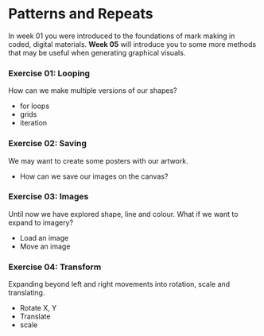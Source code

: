 # Patterns and Repeats

In week 01 you were introduced to the foundations of mark making in coded, digital materials.
**Week 05** will introduce you to some more methods that may be useful when generating graphical visuals.

### Exercise 01: Looping
How can we make multiple versions of our shapes?

- for loops
- grids
- iteration


### Exercise 02: Saving
We may want to create some posters with our artwork.
- How can we save our images on the canvas?

### Exercise 03: Images
Until now we have explored shape, line and colour. What if we want to expand to imagery?

- Load an image
- Move an image

### Exercise 04: Transform
Expanding beyond left and right movements into rotation, scale and translating.

- Rotate X, Y
- Translate
- scale
